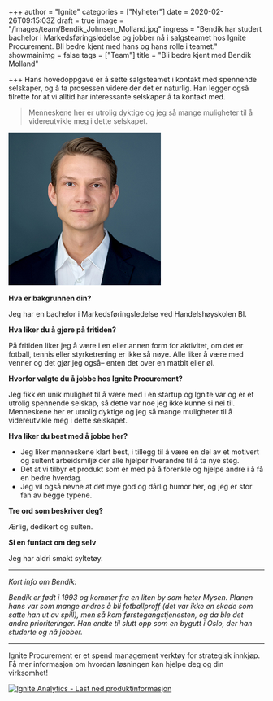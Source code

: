 +++
author = "Ignite"
categories = ["Nyheter"]
date = 2020-02-26T09:15:03Z
draft = true
image = "/images/team/Bendik_Johnsen_Molland.jpg"
ingress = "Bendik har studert bachelor i Markedsføringsledelse og jobber nå i salgsteamet hos Ignite Procurement. Bli bedre kjent med hans og hans rolle i teamet."
showmainimg = false
tags = ["Team"]
title = "Bli bedre kjent med Bendik Molland"

+++
Hans hovedoppgave er å sette salgsteamet i kontakt med spennende selskaper, og å ta prosessen videre der det er naturlig. Han legger også tilrette for at vi alltid har interessante selskaper å ta kontakt med.

> Menneskene her er utrolig dyktige og jeg så mange muligheter til å videreutvikle meg i dette selskapet.

![Ignite-teamet](/images/team/Bendik_Johnsen_Molland.jpg "Bendik Molland")

**Hva er bakgrunnen din?**

Jeg har en bachelor i Markedsføringsledelse ved Handelshøyskolen BI.

**Hva liker du å gjøre på fritiden?**

På fritiden liker jeg å være i en eller annen form for aktivitet, om det er fotball, tennis eller styrketrening er ikke så nøye. Alle liker å være med venner og det gjør jeg også– enten det over en matbit eller øl.

**Hvorfor valgte du å jobbe hos Ignite Procurement?**

Jeg fikk en unik mulighet til å være med i en startup og Ignite var og er et utrolig spennende selskap, så dette var noe jeg ikke kunne si nei til. Menneskene her er utrolig dyktige og jeg så mange muligheter til å videreutvikle meg i dette selskapet.

**Hva liker du best med å jobbe her?**

* Jeg liker menneskene klart best, i tillegg til å være en del av et motivert og sultent arbeidsmiljø der alle hjelper hverandre til å ta nye steg.
* Det at vi tilbyr et produkt som er med på å forenkle og hjelpe andre i å få en bedre hverdag.
* Jeg vil også nevne at det mye god og dårlig humor her, og jeg er stor fan av begge typene.

**Tre ord som beskriver deg?**

Ærlig, dedikert og sulten.

**Si en funfact om deg selv**

Jeg har aldri smakt syltetøy.

***

_Kort info om Bendik:_

_Bendik er født i 1993 og kommer fra en liten by som heter Mysen. Planen hans var som mange andres å bli fotballproff (det var ikke en skade som satte han ut av spill), men så kom førstegangstjenesten, og da ble det andre prioriteringer. Han endte til slutt opp som en bygutt i Oslo, der han studerte og nå jobber._

***

Ignite Procurement er et spend management verktøy for strategisk innkjøp. Få mer informasjon om hvordan løsningen kan hjelpe deg og din virksomhet!

[![](https://www.ignite.no/images/Last%20ned%20produktinfo%20-%201200%20x100.png "Ignite Analytics - Last ned produktinformasjon")](https://www.ignite.no/ignite-analytics/produktinformasjon/ "Ignite Procurement - Last ned produktinformasjon")